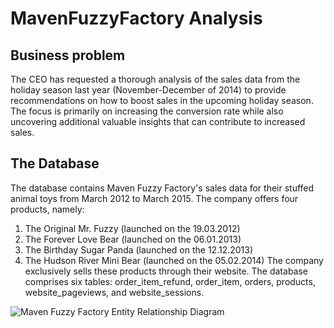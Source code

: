 # MavenFuzzyFactory Analysis
## Business problem
The CEO has requested a thorough analysis of the sales data from the holiday season last year (November-December of 2014) to provide recommendations on how to boost sales in the upcoming holiday season. The focus is primarily on increasing the conversion rate while also uncovering additional valuable insights that can contribute to increased sales.

## The Database
The database contains Maven Fuzzy Factory's sales data for their stuffed animal toys from March 2012 to March 2015. The company offers four products, namely:
1.	The Original Mr. Fuzzy (launched on the 19.03.2012)
2.	The Forever Love Bear (launched on the 06.01.2013)
3.	The Birthday Sugar Panda (launched on the 12.12.2013)
4.	The Hudson River Mini Bear (launched on the 05.02.2014)
The company exclusively sells these products through their website. The database comprises six tables: order_item_refund, order_item, orders, products, website_pageviews, and website_sessions.

![Maven Fuzzy Factory Entity Relationship Diagram](MavenFuzzyFactory_Analysis/Pictures/Entity_Relationship_Diagram.jpg)

